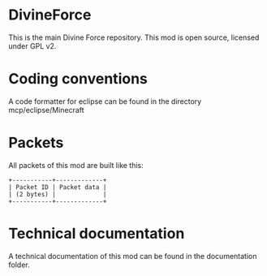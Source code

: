 DivineForce
===========

This is the main Divine Force repository. This mod is open source, licensed under GPL v2.

Coding conventions
===========
A code formatter for eclipse can be found in the directory mcp/eclipse/Minecraft

Packets
===========
All packets of this mod are built like this:

    +-----------+-------------+
    | Packet ID | Packet data |
    | (2 bytes) |             |
    +-----------+-------------+
    
Technical documentation
===========
A technical documentation of this mod can be found in the documentation folder.